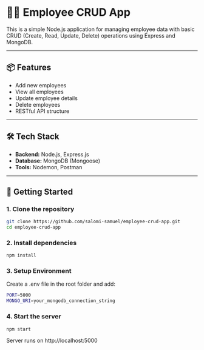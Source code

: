 # 🧑‍💼 Employee CRUD App

This is a simple Node.js application for managing employee data with basic CRUD (Create, Read, Update, Delete) operations using Express and MongoDB.

---

## 📦 Features

- Add new employees
- View all employees
- Update employee details
- Delete employees
- RESTful API structure

---

## 🛠️ Tech Stack

- **Backend:** Node.js, Express.js
- **Database:** MongoDB (Mongoose)
- **Tools:** Nodemon, Postman

---

## 🚀 Getting Started

### 1. Clone the repository

```bash
git clone https://github.com/salomi-samuel/employee-crud-app.git
cd employee-crud-app
```

### 2. Install dependencies

```bash
npm install
```
### 3. Setup Environment

Create a .env file in the root folder and add:
```bash
PORT=5000
MONGO_URI=your_mongodb_connection_string
```

### 4. Start the server

```bash
npm start
```
Server runs on http://localhost:5000

